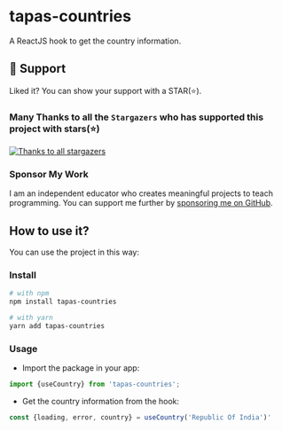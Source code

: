 # tapas-countries

A ReactJS hook to get the country information.

## 🫶 Support
Liked it? You can show your support with a STAR(⭐).

### Many Thanks to all the `Stargazers` who has supported this project with stars(⭐)

[![Thanks to all stargazers](https://git-lister.onrender.com/api/stars/atapas/tapas-countries?limit=15)](https://github.com/atapas/tapas-countries/stargazers)

### Sponsor My Work

I am an independent educator who creates meaningful projects to teach programming. You can support me further by [sponsoring me on GitHub](https://github.com/sponsors/atapas).

## How to use it?

You can use the project in this way:

### Install
```bash
# with npm
npm install tapas-countries

# with yarn
yarn add tapas-countries
```

### Usage

- Import the package in your app:
```js
import {useCountry} from 'tapas-countries';
```
- Get the country information from the hook:
```js
const {loading, error, country} = useCountry('Republic Of India')'
```
